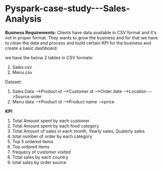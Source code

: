# Pyspark-case-study---Sales-Analysis

**Business Requirements:**
Clients have data available in CSV format and it's not in proper format. They wants to grow the business and for that we have to clean the data and process and build certain KPI for the business and create a basic dashboard.

we have the below 2 tables in CSV formats:
1. Sales.csv
2. Menu.csv 

Dataset:
1. Sales Data 
        -->Product id 
        -->Customer id 
        -->Order date 
        -->Location 
        -->Source order 
2. Menu data 
        -->Product id 
        -->Product name 
        -->price

**ΚΡΙ**
1. Total Amount spent by each customer
2. Total Amount spent by each food category
3. Total Amount of sales in each month, Yearly sales, Quaterly sales
4. total number of order by each category
5. Top 5 ordered items
6. Top ordered items
7. frequecy of customer visited
8. Total sales by each country
9. total sales by order source
